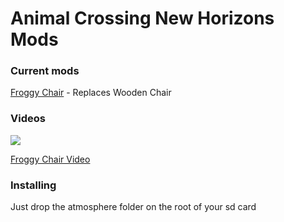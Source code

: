 # Animal Crossing New Horizons Mods

### Current mods
[Froggy Chair](https://github.com/HDR/ACNH-Mods/Froggy-Chair) - Replaces Wooden Chair


### Videos
![](https://i.imgur.com/qV4YAJz.png)

[Froggy Chair Video](https://youtu.be/3MQb6H0R9Jo)


### Installing

Just drop the atmosphere folder on the root of your sd card
